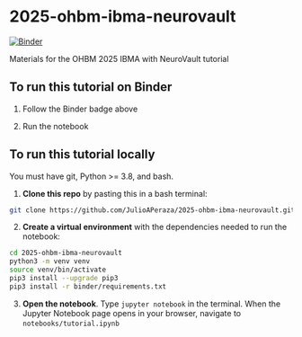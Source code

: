 # 2025-ohbm-ibma-neurovault

[![Binder](https://mybinder.org/badge_logo.svg)](https://mybinder.org/v2/gh/JulioAPeraza/2025-ohbm-ibma-neurovault/main?urlpath=lab/tree/notebooks/tutorial.ipynb)

Materials for the OHBM 2025 IBMA with NeuroVault tutorial

## To run this tutorial on Binder

1. Follow the Binder badge above

2. Run the notebook

## To run this tutorial locally

You must have git, Python >= 3.8, and bash.

1. **Clone this repo** by pasting this in a bash terminal:

```bash
git clone https://github.com/JulioAPeraza/2025-ohbm-ibma-neurovault.git
```

2. **Create a virtual environment** with the dependencies needed to run the notebook:

```bash
cd 2025-ohbm-ibma-neurovault
python3 -m venv venv
source venv/bin/activate
pip3 install --upgrade pip3
pip3 install -r binder/requirements.txt
```

3. **Open the notebook**. Type `jupyter notebook` in the terminal. When the Jupyter Notebook page opens in your browser, navigate to `notebooks/tutorial.ipynb`
